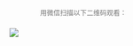<p style="font-size:12px;text-align:center;color:#777;">    用微信扫描以下二维码观看：</p>
<div style="width:260px;height:248px;margin:20px auto;">
  <img style='display:block;' src='http://www.web-jackiee.com/templets/blog/demo/publicImage/outFood/encode.png'/>
</div>

